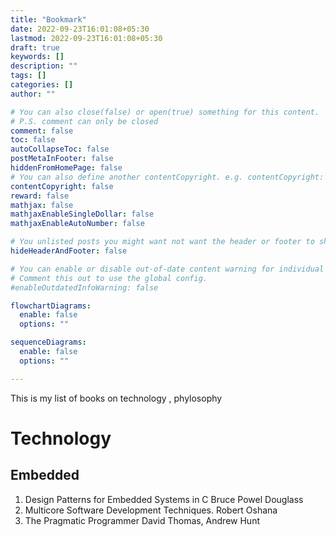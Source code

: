 ```yaml
---
title: "Bookmark"
date: 2022-09-23T16:01:08+05:30
lastmod: 2022-09-23T16:01:08+05:30
draft: true
keywords: []
description: ""
tags: []
categories: []
author: ""

# You can also close(false) or open(true) something for this content.
# P.S. comment can only be closed
comment: false
toc: false
autoCollapseToc: false
postMetaInFooter: false
hiddenFromHomePage: false
# You can also define another contentCopyright. e.g. contentCopyright: "This is another copyright."
contentCopyright: false
reward: false
mathjax: false
mathjaxEnableSingleDollar: false
mathjaxEnableAutoNumber: false

# You unlisted posts you might want not want the header or footer to show
hideHeaderAndFooter: false

# You can enable or disable out-of-date content warning for individual post.
# Comment this out to use the global config.
#enableOutdatedInfoWarning: false

flowchartDiagrams:
  enable: false
  options: ""

sequenceDiagrams: 
  enable: false
  options: ""

---
```


<!--more-->
This is my list of books on technology , phylosophy

# Technology
## Embedded
1. Design Patterns for Embedded Systems in C
Bruce Powel Douglass
2. Multicore Software Development Techniques.
Robert Oshana
3. The Pragmatic Programmer
David Thomas, Andrew Hunt



